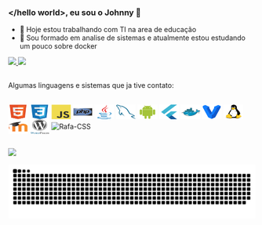 ### </hello world>, eu sou o Johnny 👋


- 🔭 Hoje estou trabalhando com TI na area de educação 
- 🌱 Sou formado em analise de sistemas e atualmente estou estudando um pouco sobre docker

 <div>
  <a href="https://github.com/johnnyBueno">
  <img height="180em" src="https://github-readme-stats.vercel.app/api?username=johnnyBueno&show_icons=true&theme=tokyonight&include_all_commits=true&count_private=true"/>
  <img height="180em" src="https://github-readme-stats.vercel.app/api/top-langs/?username=johnnyBueno&layout=compact&langs_count=7&theme=tokyonight"/>
  </a>
</div>

##
 Algumas linguagens e sistemas que ja tive contato:
<div style="display: inline_block"><br>
  <img align="center" alt="Rafa-HTML" height="30" width="40" src="https://raw.githubusercontent.com/devicons/devicon/master/icons/html5/html5-original.svg" title='html5'>
  <img align="center" alt="Rafa-CSS" height="30" width="40" src="https://raw.githubusercontent.com/devicons/devicon/master/icons/css3/css3-original.svg" title='css3'>
  <img align="center" alt="Rafa-CSS" height="30" width="40" src="https://raw.githubusercontent.com/devicons/devicon/master/icons/javascript/javascript-original.svg" title='javascript'>
  <img align="center" alt="Rafa-CSS" height="30" width="40" src="https://raw.githubusercontent.com/devicons/devicon/master/icons/php/php-original.svg" title='php'> 
  <img align="center" alt="Rafa-CSS" height="30" width="40" src="https://raw.githubusercontent.com/devicons/devicon/master/icons/java/java-original.svg" title='java'> 
  <img align="center" alt="Rafa-CSS" height="30" width="40" src="https://raw.githubusercontent.com/devicons/devicon/master/icons/mysql/mysql-original.svg" title='sql'>
  <img align="center" alt="Rafa-CSS" height="30" width="40" src="https://raw.githubusercontent.com/devicons/devicon/master/icons/android/android-original.svg" title='android'>
  <img align="center" alt="Rafa-CSS" height="30" width="40" src="https://raw.githubusercontent.com/devicons/devicon/master/icons/flutter/flutter-original.svg" title='flutter'>
  <img align="center" alt="Rafa-CSS" height="30" width="40" src="https://raw.githubusercontent.com/devicons/devicon/master/icons/docker/docker-original.svg" title='docker'>
  <img align="center" alt="Rafa-CSS" height="30" width="40" src="https://raw.githubusercontent.com/devicons/devicon/master/icons/vagrant/vagrant-original.svg" title='vagrant'>
  <img align="center" alt="Rafa-CSS" height="30" width="40" src="https://raw.githubusercontent.com/devicons/devicon/master/icons/linux/linux-original.svg" title='linux'>
  <img align="center" alt="Rafa-CSS" height="30" width="40" src="https://raw.githubusercontent.com/devicons/devicon/master/icons/moodle/moodle-original.svg" title='moodle'>
  <img align="center" alt="Rafa-CSS" height="30" width="40" src="https://raw.githubusercontent.com/devicons/devicon/master/icons/wordpress/wordpress-original.svg" title='wordpress'>
  <img align="center" alt="Rafa-CSS"  width="30" src="https://cdn.icon-icons.com/icons2/2148/PNG/512/totvs_icon_131953.png" title='TOTVS RM'>
</div>

##
<a href="https://www.linkedin.com/in/johnny-almeida-bueno-751a2673/" target="_blank"><img src="https://img.shields.io/badge/-LinkedIn-%230077B5?style=for-the-badge&logo=linkedin&logoColor=white" target="_blank"></a> 

![Snake animation](https://github.com/johnnyBueno/johnnyBueno/blob/output/github-contribution-grid-snake.svg)

 
